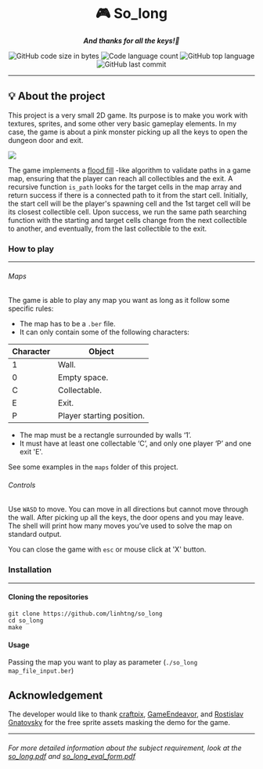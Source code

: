 <h1 align="center">
	🎮 So_long 
</h1>
<p align="center">
	<b><i>And thanks for all the keys!🔑</i></b><br>
</p>

<p align="center">
	<img alt="GitHub code size in bytes" src="https://img.shields.io/github/languages/code-size/linhtng/so_long?color=lightblue" />
	<img alt="Code language count" src="https://img.shields.io/github/languages/count/linhtng/so_long?color=yellow" />
	<img alt="GitHub top language" src="https://img.shields.io/github/languages/top/linhtng/so_long?color=blue" />
	<img alt="GitHub last commit" src="https://img.shields.io/github/last-commit/linhtng/so_long?color=green" />
</p>

---

## 💡 About the project
This project is a very small 2D game. Its purpose is to make you work with textures, sprites, and some other very basic gameplay elements.
In my case, the game is about a pink monster picking up all the keys to open the dungeon door and exit. 

![](so_long_small_map_demo.gif)

The game implements a [flood fill](https://en.wikipedia.org/wiki/Flood_fill) -like algorithm to validate paths in a game map, ensuring that the player can reach all collectibles and the exit. A recursive function `is_path` looks for the target cells in the map array and return success if there is a connected path to it from the start cell. Initially, the start cell will be the player's spawning cell and the 1st target cell will be its closest collectible cell. Upon success, we run the same path searching function with the starting and target cells change from the next collectible to another, and eventually, from the last collectible to the exit.

### How to play
---
###### Maps
The game is able to play any map you want as long as it follow some specific rules:
* The map has to be a ``.ber`` file.
* It can only contain some of the following characters:

| Character | Object |
| - | - |
| 1 | Wall. |
| 0 | Empty space. |
| C | Collectable. |
| E | Exit. |
| P | Player starting position. |

* The map must be a rectangle surrounded by walls ‘1’.
* It must have at least one collectable ‘C’, and only one player ‘P’ and one exit 'E'.

See some examples in the ``maps`` folder of this project.

###### Controls
Use ``WASD`` to move. You can move in all directions but cannot move through the wall. After picking up all the keys, the door opens and you may leave. The shell will print how many moves you’ve used to solve the map on standard output.

You can close the game with ``esc`` or mouse click at 'X' button.

### Installation
---
#### Cloning the repositories
```shell
git clone https://github.com/linhtng/so_long
cd so_long
make
```
#### Usage
Passing the map you want to play as parameter (``./so_long map_file_input.ber``)

## Acknowledgement

The developer would like to thank [craftpix](https://free-game-assets.itch.io/free-tiny-hero-sprites-pixel-art), [GameEndeavor](https://twitter.com/GameEndeavor), and [Rostislav Gnatovsky](http://rogames.com.ua/) for the free sprite assets masking the demo for the game.

---
###### For more detailed information about the subject requirement, look at the [so_long.pdf](https://github.com/linhtng/so_long/files/11149130/so_long.pdf) and [so_long_eval_form.pdf](https://github.com/linhtng/so_long/files/11149132/so_long_eval_form.pdf)
